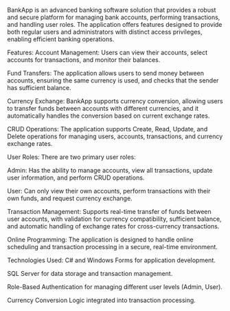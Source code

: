 BankApp is an advanced banking software solution that provides a robust and secure platform for managing bank accounts, performing transactions, and handling user roles. The application offers features designed to provide both regular users and administrators with distinct access privileges, enabling efficient banking operations.

Features:
Account Management: Users can view their accounts, select accounts for transactions, and monitor their balances.

Fund Transfers: The application allows users to send money between accounts, ensuring the same currency is used, and checks that the sender has sufficient balance.

Currency Exchange: BankApp supports currency conversion, allowing users to transfer funds between accounts with different currencies, and it automatically handles the conversion based on current exchange rates.

CRUD Operations: The application supports Create, Read, Update, and Delete operations for managing users, accounts, transactions, and currency exchange rates.

User Roles: There are two primary user roles:

Admin: Has the ability to manage accounts, view all transactions, update user information, and perform CRUD operations.

User: Can only view their own accounts, perform transactions with their own funds, and request currency exchange.

Transaction Management: Supports real-time transfer of funds between user accounts, with validation for currency compatibility, sufficient balance, and automatic handling of exchange rates for cross-currency transactions.

Online Programming: The application is designed to handle online scheduling and transaction processing in a secure, real-time environment.

Technologies Used:
C# and Windows Forms for application development.

SQL Server for data storage and transaction management.

Role-Based Authentication for managing different user levels (Admin, User).

Currency Conversion Logic integrated into transaction processing.
